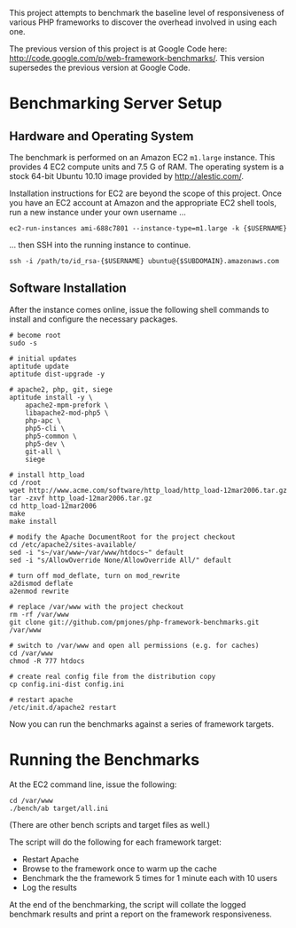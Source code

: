 This project attempts to benchmark the baseline level of responsiveness of various PHP frameworks to discover the overhead involved in using each one.

The previous version of this project is at Google Code here: <http://code.google.com/p/web-framework-benchmarks/>. This version supersedes the previous version at Google Code.


Benchmarking Server Setup
=========================

Hardware and Operating System
-----------------------------

The benchmark is performed on an Amazon EC2 `m1.large` instance. This provides 4 EC2 compute units and 7.5 G of RAM.  The operating system is a stock 64-bit Ubuntu 10.10 image provided by <http://alestic.com/>.

Installation instructions for EC2 are beyond the scope of this project. Once you have an EC2 account at Amazon and the appropriate EC2 shell tools, run a new instance under your own username ...

    ec2-run-instances ami-688c7801 --instance-type=m1.large -k {$USERNAME}

... then SSH into the running instance to continue.

    ssh -i /path/to/id_rsa-{$USERNAME} ubuntu@{$SUBDOMAIN}.amazonaws.com


Software Installation
---------------------

After the instance comes online, issue the following shell commands to install and configure the necessary packages.

    # become root
    sudo -s
    
    # initial updates
    aptitude update
    aptitude dist-upgrade -y

    # apache2, php, git, siege
    aptitude install -y \
        apache2-mpm-prefork \
        libapache2-mod-php5 \
        php-apc \
        php5-cli \
        php5-common \
        php5-dev \
        git-all \
        siege
    
    # install http_load
    cd /root
    wget http://www.acme.com/software/http_load/http_load-12mar2006.tar.gz
    tar -zxvf http_load-12mar2006.tar.gz
    cd http_load-12mar2006
    make
    make install
    
    # modify the Apache DocumentRoot for the project checkout
    cd /etc/apache2/sites-available/
    sed -i "s~/var/www~/var/www/htdocs~" default
    sed -i "s/AllowOverride None/AllowOverride All/" default
    
    # turn off mod_deflate, turn on mod_rewrite
    a2dismod deflate
    a2enmod rewrite
    
    # replace /var/www with the project checkout
    rm -rf /var/www
    git clone git://github.com/pmjones/php-framework-benchmarks.git /var/www
    
    # switch to /var/www and open all permissions (e.g. for caches)
    cd /var/www
    chmod -R 777 htdocs
    
    # create real config file from the distribution copy
    cp config.ini-dist config.ini
    
    # restart apache
    /etc/init.d/apache2 restart
    
Now you can run the benchmarks against a series of framework targets.


Running the Benchmarks
======================

 At the EC2 command line, issue the following:
    
    cd /var/www
    ./bench/ab target/all.ini

(There are other bench scripts and target files as well.)

The script will do the following for each framework target:

- Restart Apache
- Browse to the framework once to warm up the cache
- Benchmark the the framework 5 times for 1 minute each with 10 users
- Log the results

At the end of the benchmarking, the script will collate the logged benchmark results and print a report on the framework responsiveness.
